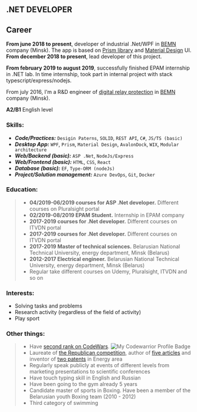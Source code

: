 ## .NET DEVELOPER

## Career
**From june 2018 to present**, developer of industrial .Net/WPF in [BEMN](http://www.bemn.by) company (Minsk). The app is based on [Prism library](http://prismlibrary.github.io/) and [Material Design](http://materialdesigninxaml.net/) UI. **From december 2018 to present**, lead developer of this project. 

**From february 2019 to august 2019**, successfully finished EPAM internship in .NET lab. In time internship, took part in internal project with stack typescript/express/nodejs.

From july 2016, I'm a R&D engineer of [digital relay protection](https://en.wikipedia.org/wiki/Digital_protective_relay) in [BEMN](http://www.bemn.by) company (Minsk).

**A2/B1** English level

### Skills:
- ***Code/Practices:*** `Desigin Paterns`, `SOLID`, `REST API`, `C#`, `JS/TS (basic)`
- ***Desktop App:*** `WPF`, `Prism`, `Material Design`, `AvalonDock`, `WIX`, `Modular architecture`
- ***Web/Backend (basic):*** `ASP .Net`, `NodeJs/Express`
- ***Web/Frontend (basic):*** `HTML`, `CSS`, `React`
- ***Database (basic):*** `EF`, `Type-ORM (nodeJs)`
- ***Project/Solution management:*** `Azure DevOps`, `Git`, `Docker`

### Education:

> - **04/2019-06/2019 courses for ASP .Net developer.** Different courses on Pluralsight portal
> - **02/2019-08/2019 EPAM Student.** Internship in EPAM company
> - **2017-2019 courses for .Net developer.** Different courses on ITVDN portal
> - **2017-2019 courses for .Net developer.** Different courses on ITVDN portal
> - **2017-2019 Master of technical sciences.** Belarusian National Technical University, energy department, Minsk (Belarus)
> - **2012-2017 Electrical engineer.** Belarusian National Technical University, energy department, Minsk (Belarus)
> - Regular take different courses on Udemy, Pluralsight, ITVDN and so on

### Interests:

- Solving tasks and problems
- Research activity (regardless of the field of activity)
- Play sport

### Other things:

> - Have [second rank on CodeWars](https://www.codewars.com/users/VladKachenya). ![My Codewarrior Profile Badge](https://www.codewars.com/users/VladKachenya/badges/small)
> - Laureate of [the Republican competition](http://www.sws.bsu.by/%D0%A0%D0%B5%D0%B7%D1%83%D0%BB%D1%8C%D1%82%D0%B0%D1%82%D1%8B%20%D0%BF%D0%BE%20%D0%B2%D1%83%D0%B7%D0%B0%D0%BC-%D1%81%D0%B5%D0%BA%D1%86-%D0%BA%D0%B0%D1%82%D0%B5%D0%B3(%D0%B0%D0%B2%D1%82%D0%BE%D1%80%D1%8B_%D1%80%D1%83%D0%BA%D0%BE%D0%B2_%D1%80%D0%B0%D0%B1%D0%BE%D1%82%D0%B0)%D0%B4%D0%BB%D1%8F%20%D1%81%D0%B0%D0%B9%D1%82%D0%B0.pdf), author of [five articles](https://www.scopus.com/authid/detail.uri?authorId=57199259310) and inventor of [two patents](https://www.eapo.org/ru/search.html?search_string=%D0%9A%D0%B0%D1%87%D0%B5%D0%BD%D1%8F) in Energy area
> - Regularly speak publicly at events of different levels from marketing presentations to scientific conferences
> - Have touch typing skill in English and Russian
> - Have been going to the gym already 5 years
> - Candidate master of sports in Boxing. Have been a member of the Belarusian youth Boxing team (2010 - 2012)
> - Third category of swimming

